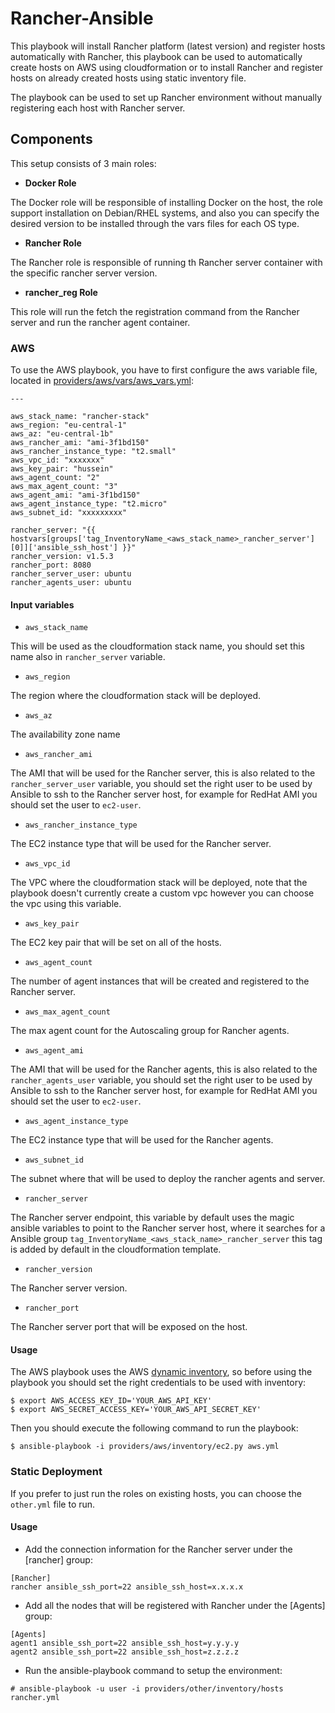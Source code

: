 # Rancher-Ansible

This playbook will install Rancher platform (latest version) and register hosts automatically with Rancher, this playbook can be used to automatically create hosts on AWS using cloudformation or to install Rancher and register hosts on already created hosts using static inventory file.

The playbook can be used to set up Rancher environment without manually registering each host with Rancher server.

## Components

This setup consists of 3 main roles:

- **Docker Role**

The Docker role will be responsible of installing Docker on the host, the role support installation on Debian/RHEL systems, and also you can specify the desired version to be installed through the vars files for each OS type.

- **Rancher Role**

The Rancher role is responsible of running th Rancher server container with the specific rancher server version.


- **rancher_reg Role**

This role will run the fetch the registration command from the Rancher server and run the rancher agent container.

### AWS

To use the AWS playbook, you have to first configure the aws variable file, located in [providers/aws/vars/aws_vars.yml](aws_vars.yml):

```
---

aws_stack_name: "rancher-stack"
aws_region: "eu-central-1"
aws_az: "eu-central-1b"
aws_rancher_ami: "ami-3f1bd150"
aws_rancher_instance_type: "t2.small"
aws_vpc_id: "xxxxxxx"
aws_key_pair: "hussein"
aws_agent_count: "2"
aws_max_agent_count: "3"
aws_agent_ami: "ami-3f1bd150"
aws_agent_instance_type: "t2.micro"
aws_subnet_id: "xxxxxxxxx"

rancher_server: "{{ hostvars[groups['tag_InventoryName_<aws_stack_name>_rancher_server'][0]]['ansible_ssh_host'] }}"
rancher_version: v1.5.3
rancher_port: 8080
rancher_server_user: ubuntu
rancher_agents_user: ubuntu

```

#### Input variables

- `aws_stack_name`

This will be used as the cloudformation stack name, you should set this name also in `rancher_server` variable.

- `aws_region`

The region where the cloudformation stack will be deployed.

- `aws_az`

The availability zone name

- `aws_rancher_ami`

The AMI that will be used for the Rancher server, this is also related to the `rancher_server_user` variable, you should set the right user to be used by Ansible to ssh to the Rancher server host, for example for RedHat AMI you should set the user to `ec2-user`.

- `aws_rancher_instance_type`

The EC2 instance type that will be used for the Rancher server.

- `aws_vpc_id`

The VPC where the cloudformation stack will be deployed, note that the playbook doesn't currently create a custom vpc however you can choose the vpc using this variable.

- `aws_key_pair`

The EC2 key pair that will be set on all of the hosts.

- `aws_agent_count`

The number of agent instances that will be created and registered to the Rancher server.

- `aws_max_agent_count`

The max agent count for the Autoscaling group for Rancher agents.

- `aws_agent_ami`

The AMI that will be used for the Rancher agents, this is also related to the `rancher_agents_user` variable, you should set the right user to be used by Ansible to ssh to the Rancher server host, for example for RedHat AMI you should set the user to `ec2-user`.

- `aws_agent_instance_type`

The EC2 instance type that will be used for the Rancher agents.

- `aws_subnet_id`

The subnet where that will be used to deploy the rancher agents and server.

- `rancher_server`

The Rancher server endpoint, this variable by default uses the magic ansible variables to point to the Rancher server host, where it searches for a Ansible group `tag_InventoryName_<aws_stack_name>_rancher_server` this tag is added by default in the cloudformation template.

- `rancher_version`

The Rancher server version.

- `rancher_port`

The Rancher server port that will be exposed on the host.


#### Usage

The AWS playbook uses the AWS [dynamic inventory](https://aws.amazon.com/blogs/apn/getting-started-with-ansible-and-dynamic-amazon-ec2-inventory-management/), so before using the playbook you should set the right credentials to be used with inventory:

```
$ export AWS_ACCESS_KEY_ID='YOUR_AWS_API_KEY'
$ export AWS_SECRET_ACCESS_KEY='YOUR_AWS_API_SECRET_KEY'
```
Then you should execute the following command to run the playbook:

```
$ ansible-playbook -i providers/aws/inventory/ec2.py aws.yml
```

### Static Deployment

If you prefer to just run the roles on existing hosts, you can choose the `other.yml` file to run.

#### Usage

- Add the connection information for the Rancher server under the [rancher] group:

```
[Rancher]
rancher ansible_ssh_port=22 ansible_ssh_host=x.x.x.x
```

- Add all the nodes that will be registered with Rancher under the [Agents] group:

```
[Agents]
agent1 ansible_ssh_port=22 ansible_ssh_host=y.y.y.y
agent2 ansible_ssh_port=22 ansible_ssh_host=z.z.z.z
```

- Run the ansible-playbook command to setup the environment:

```
# ansible-playbook -u user -i providers/other/inventory/hosts rancher.yml
```
